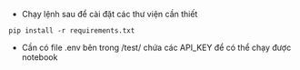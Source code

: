 - Chạy lệnh sau để cài đặt các thư viện cần thiết
```
pip install -r requirements.txt
```

- Cần có file .env bên trong /test/ chứa các API_KEY để có thể chạy được notebook